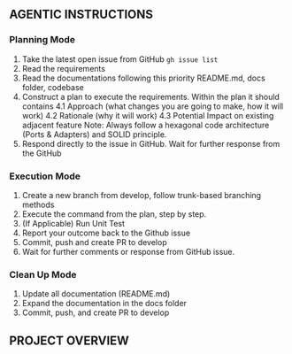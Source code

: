 ## AGENTIC INSTRUCTIONS

### Planning Mode
1. Take the latest open issue from GitHub `gh issue list`
2. Read the requirements
3. Read the documentations following this priority README.md, docs folder, codebase
4. Construct a plan to execute the requirements. Within the plan it should contains
4.1 Approach (what changes you are going to make, how it will work)
4.2 Rationale (why it will work)
4.3 Potential Impact on existing adjacent feature
Note: Always follow a hexagonal code architecture (Ports & Adapters) and SOLID principle.
5. Respond directly to the issue in GitHub. Wait for further response from the GitHub

### Execution Mode
1. Create a new branch from develop, follow trunk-based branching methods
2. Execute the command from the plan, step by step.
3. (If Applicable) Run Unit Test
4. Report your outcome back to the Github issue 
5. Commit, push and create PR to develop
6. Wait for further comments or response from GitHub issue.

### Clean Up Mode
1. Update all documentation (README.md)
2. Expand the documentation in the docs folder
3. Commit, push, and create PR to develop

## PROJECT OVERVIEW
